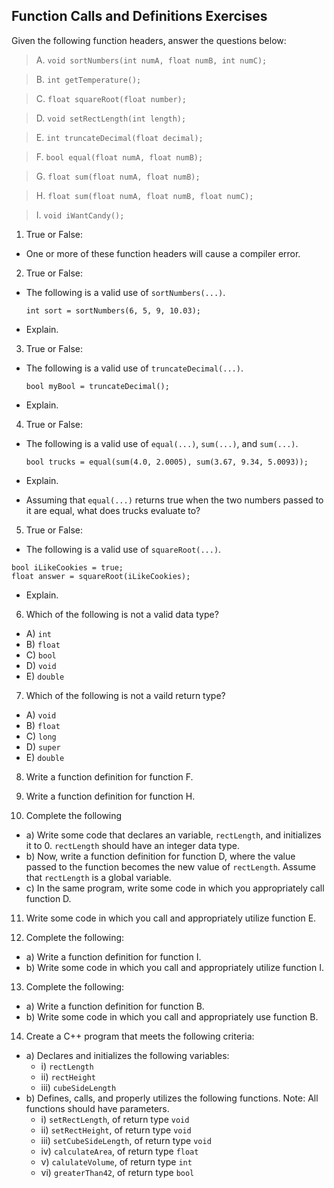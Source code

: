 Function Calls and Definitions Exercises
-----------------------------------------
Given the following function headers, answer the questions below:

 >A. `void sortNumbers(int numA, float numB, int numC);`
  
 >B. `int getTemperature();`
  
 >C. `float squareRoot(float number);`
  
 >D. `void setRectLength(int length);`
  
 >E. `int truncateDecimal(float decimal);`
  
 >F. `bool equal(float numA, float numB);`
  
 >G. `float sum(float numA, float numB);`
  
 >H. `float sum(float numA, float numB, float numC);`
  
 >I. `void iWantCandy();`

1. True or False:
  - One or more of these function headers will cause a compiler error.

2. True or False: 
  - The following is a valid use of `sortNumbers(...)`.

    `int sort = sortNumbers(6, 5, 9, 10.03);`

  - Explain.

3. True or False:
  - The following is a valid use of `truncateDecimal(...)`.
	
    `bool myBool = truncateDecimal();`

  - Explain.

4. True or False:
  - The following is a valid use of `equal(...)`, `sum(...)`, and `sum(...)`.
	
    `bool trucks = equal(sum(4.0, 2.0005), sum(3.67, 9.34, 5.0093));`

  - Explain.

  - Assuming that `equal(...)` returns true when the two numbers passed to it are equal, what does trucks evaluate to?

5. True or False:
  - The following is a valid use of `squareRoot(...)`.
  ````
  bool iLikeCookies = true;
  float answer = squareRoot(iLikeCookies);
  ````
  - Explain.


6. Which of the following is not a valid data type?
  - A) `int`
  - B) `float`
  - C) `bool`
  - D) `void`
  - E) `double`

7. Which of the following is not a vaild return type?
  - A) `void` 
  - B) `float`
  - C) `long`
  - D) `super`
  - E) `double`

8. Write a function definition for function F.

9. Write a function definition for function H.

10. Complete the following
  - a) Write some code that declares an variable, `rectLength`, and initializes it to 0. `rectLength` should have an integer data type.
  - b) Now, write a function definition for function D, where the value passed to the function becomes the new value of `rectLength`. Assume that `rectLength` is a global variable.
  - c) In the same program, write some code in which you appropriately call function D.
 
11. Write some code in which you call and appropriately utilize function E.

12. Complete the following:
  - a) Write a function definition for function I.
  - b) Write some code in which you call and appropriately utilize function I.

13. Complete the following:
  - a) Write a function definition for function B.
  - b) Write some code in which you call and appropriately use function B.

14. Create a C++ program that meets the following criteria:
  - a) Declares and initializes the following variables:
    - i) `rectLength`
    - ii) `rectHeight`
    - iii) `cubeSideLength`
  - b) Defines, calls, and properly utilizes the following functions. Note: All functions should have parameters.
    - i) `setRectLength`, of return type `void`
    - ii) `setRectHeight`, of return type `void`
    - iii) `setCubeSideLength`, of return type `void`
    - iv) `calculateArea`, of return type `float`
    - v) `calulateVolume`, of return type `int`
    - vi) `greaterThan42`, of return type `bool`
